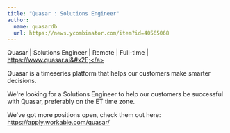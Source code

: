 ```yaml
---
title: "Quasar : Solutions Engineer"
author:
  name: quasardb
  url: https://news.ycombinator.com/item?id=40565068
---
```

Quasar | Solutions Engineer | Remote | Full-time | <a href="https:&#x2F;&#x2F;www.quasar.ai&#x2F;" rel="nofollow">https:&#x2F;&#x2F;www.quasar.ai&#x2F;</a>

Quasar is a timeseries platform that helps our customers make smarter decisions.

We&#x27;re looking for a Solutions Engineer to help our customers be successful with Quasar, preferably on the ET time zone.

We&#x27;ve got more positions open, check them out here: <a href="https:&#x2F;&#x2F;apply.workable.com&#x2F;quasar&#x2F;" rel="nofollow">https:&#x2F;&#x2F;apply.workable.com&#x2F;quasar&#x2F;</a>

